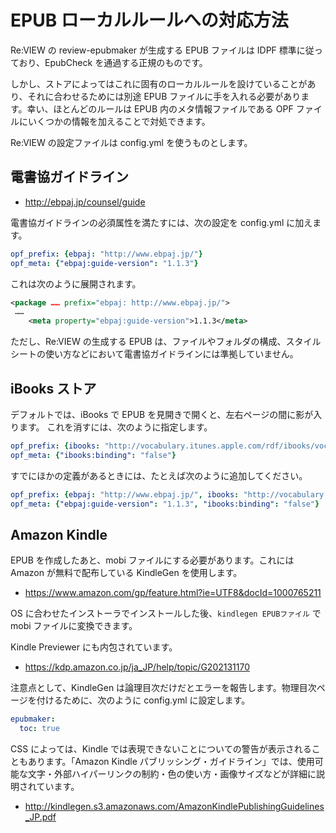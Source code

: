 # EPUB ローカルルールへの対応方法
Re:VIEW の review-epubmaker が生成する EPUB ファイルは IDPF 標準に従っており、EpubCheck を通過する正規のものです。

しかし、ストアによってはこれに固有のローカルルールを設けていることがあり、それに合わせるためには別途 EPUB ファイルに手を入れる必要があります。幸い、ほとんどのルールは EPUB 内のメタ情報ファイルである OPF ファイルにいくつかの情報を加えることで対処できます。

Re:VIEW の設定ファイルは config.yml を使うものとします。

## 電書協ガイドライン
* http://ebpaj.jp/counsel/guide

電書協ガイドラインの必須属性を満たすには、次の設定を config.yml に加えます。

```yaml
opf_prefix: {ebpaj: "http://www.ebpaj.jp/"}
opf_meta: {"ebpaj:guide-version": "1.1.3"}
```

これは次のように展開されます。

```xml
<package …… prefix="ebpaj: http://www.ebpaj.jp/">
 ……
    <meta property="ebpaj:guide-version">1.1.3</meta>
```

ただし、Re:VIEW の生成する EPUB は、ファイルやフォルダの構成、スタイルシートの使い方などにおいて電書協ガイドラインには準拠していません。

## iBooks ストア
デフォルトでは、iBooks で EPUB を見開きで開くと、左右ページの間に影が入ります。
これを消すには、次のように指定します。

```yaml
opf_prefix: {ibooks: "http://vocabulary.itunes.apple.com/rdf/ibooks/vocabulary-extensions-1.0/"}
opf_meta: {"ibooks:binding": "false"}
```

すでにほかの定義があるときには、たとえば次のように追加してください。

```yaml
opf_prefix: {ebpaj: "http://www.ebpaj.jp/", ibooks: "http://vocabulary.itunes.apple.com/rdf/ibooks/vocabulary-extensions-1.0/"}
opf_meta: {"ebpaj:guide-version": "1.1.3", "ibooks:binding": "false"}
```

## Amazon Kindle

EPUB を作成したあと、mobi ファイルにする必要があります。これには Amazon が無料で配布している KindleGen を使用します。

- https://www.amazon.com/gp/feature.html?ie=UTF8&docId=1000765211

OS に合わせたインストーラでインストールした後、`kindlegen EPUBファイル` で mobi ファイルに変換できます。

Kindle Previewer にも内包されています。

- https://kdp.amazon.co.jp/ja_JP/help/topic/G202131170

注意点として、KindleGen は論理目次だけだとエラーを報告します。物理目次ページを付けるために、次のように config.yml に設定します。

```yaml
epubmaker:
  toc: true
```

CSS によっては、Kindle では表現できないことについての警告が表示されることもあります。「Amazon Kindle パブリッシング・ガイドライン」では、使用可能な文字・外部ハイパーリンクの制約・色の使い方・画像サイズなどが詳細に説明されています。

- http://kindlegen.s3.amazonaws.com/AmazonKindlePublishingGuidelines_JP.pdf
